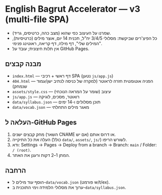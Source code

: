# English Bagrut Accelerator — v3 (multi-file SPA)

- שמרנו על העיצוב כפי שהוא (מצב כהה, כרטיסים, גריד).
- כל הפיצ'רים שביקשת: מסלולי 3/4/5 יח"ל, תכנית 14 יום, אוצר מילים (כרטיסיות), "המילים שלי", דף מילה, דף קריאה, ראוטינג פנימי.
- אין תלות חיצונית; עובד על GitHub Pages.

## מבנה קבצים
- `index.html` — דף ראשי + רכיבי SPA (נטען `js/app.js`)
- `404.html` — הפניה אוטומטית חזרה לראוטר (למקרה של כניסה לנתיב ישן/עמוד שנמחק)
- `assets/style.css` — עיצוב (שומר על המראה הנוכחי)
- `js/app.js` — רואוטר, מסכים, לוגיקה
- `data/syllabus.json` — תוכן מסלולים ו-14 ימים
- `data/vocab.json` — מאגר מילים התחלתי

## העלאה ל-GitHub Pages
1. מחק קבצים ישנים (השאר CNAME אם יש) או דרוס אותם.
2. העלה את כל התיקייה (כולל `data/`, `assets/`, `js/`) לשורש הריפו.
3. ודא: Settings → Pages → Deploy from a branch → Branch: `main` / Folder: `/ (root)`.
4. המתן 1–2 דקות ורענן את האתר.

## הרחבה
- הוסף עוד מילים ל-`data/vocab.json` (פורמט w/t/ex).
- ערוך את מסלולי הלמידה וימי התוכנית ב-`data/syllabus.json`.